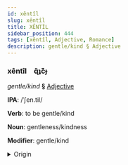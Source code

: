 ```yaml
---
id: xêntîl
slug: xêntîl
title: XÊNTİL
sidebar_position: 444
tags: [xêntîl, Adjective, Romance]
description: gentle/kind § Adjective
---
```


### xêntîl&emsp;<span kind="abugida">ɋ̃ʇc͊ɟ</span>

*gentle/kind* **§** [Adjective](../../tags/Adjective)

**IPA**: /ˈʃen.til/

**Verb**: to be gentle/kind

**Noun**: gentleness/kindness

**Modifier**: gentle/kind

<details>
    <summary>Origin</summary>
    Portuguese gentil [ʒẽˈtiɫ]<br/>
    <em>Romance Language Family</em>
</details>